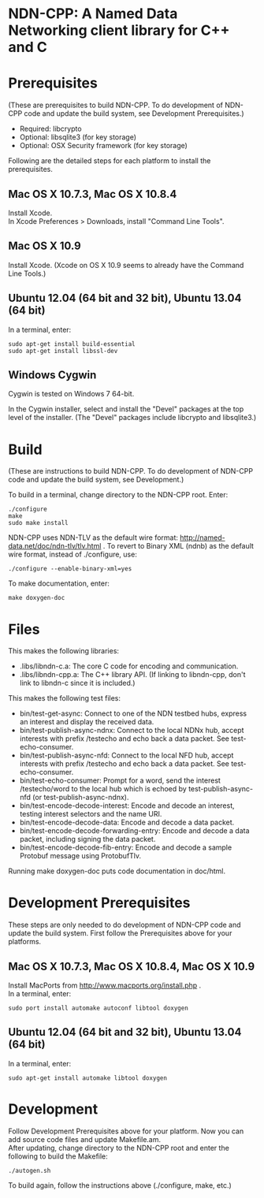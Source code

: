 NDN-CPP:  A Named Data Networking client library for C++ and C
==============================================================

Prerequisites
=============
(These are prerequisites to build NDN-CPP.  To do development of NDN-CPP code and update the build system, 
 see Development Prerequisites.)

* Required: libcrypto
* Optional: libsqlite3 (for key storage)
* Optional: OSX Security framework (for key storage)

Following are the detailed steps for each platform to install the prerequisites.

## Mac OS X 10.7.3, Mac OS X 10.8.4
Install Xcode.  
In Xcode Preferences > Downloads, install "Command Line Tools".

## Mac OS X 10.9
Install Xcode.  (Xcode on OS X 10.9 seems to already have the Command Line Tools.)

## Ubuntu 12.04 (64 bit and 32 bit), Ubuntu 13.04 (64 bit)
In a terminal, enter:

    sudo apt-get install build-essential
    sudo apt-get install libssl-dev

## Windows Cygwin
Cygwin is tested on Windows 7 64-bit. 

In the Cygwin installer, select and install the "Devel" packages at the top level of the installer.
(The "Devel" packages include libcrypto and libsqlite3.)

Build
=====
(These are instructions to build NDN-CPP. To do development of NDN-CPP code and update the build system, see Development.)

To build in a terminal, change directory to the NDN-CPP root.  Enter:

    ./configure
    make
    sudo make install

NDN-CPP uses NDN-TLV as the default wire format:
http://named-data.net/doc/ndn-tlv/tlv.html .
To revert to Binary XML (ndnb) as the default wire format, instead of ./configure, use:

    ./configure --enable-binary-xml=yes

To make documentation, enter:
  
    make doxygen-doc

Files
=====
This makes the following libraries:

* .libs/libndn-c.a: The core C code for encoding and communication.
* .libs/libndn-cpp.a: The C++ library API.  (If linking to libndn-cpp, don't link to libndn-c since it is included.)

This makes the following test files:

* bin/test-get-async: Connect to one of the NDN testbed hubs, express an interest and display the received data.
* bin/test-publish-async-ndnx: Connect to the local NDNx hub, accept interests with prefix /testecho and echo back a data packet. See test-echo-consumer.
* bin/test-publish-async-nfd: Connect to the local NFD hub, accept interests with prefix /testecho and echo back a data packet. See test-echo-consumer.
* bin/test-echo-consumer: Prompt for a word, send the interest /testecho/word to the local hub which is echoed by test-publish-async-nfd (or test-publish-async-ndnx).
* bin/test-encode-decode-interest: Encode and decode an interest, testing interest selectors and the name URI.
* bin/test-encode-decode-data: Encode and decode a data packet.
* bin/test-encode-decode-forwarding-entry: Encode and decode a data packet, including signing the data packet.
* bin/test-encode-decode-fib-entry: Encode and decode a sample Protobuf message using ProtobufTlv.

Running make doxygen-doc puts code documentation in doc/html.

Development Prerequisites
=========================
These steps are only needed to do development of NDN-CPP code and update the build system.
First follow the Prerequisites above for your platforms.

## Mac OS X 10.7.3, Mac OS X 10.8.4, Mac OS X 10.9
Install MacPorts from http://www.macports.org/install.php .  
In a terminal, enter:
 
    sudo port install automake autoconf libtool doxygen

## Ubuntu 12.04 (64 bit and 32 bit), Ubuntu 13.04 (64 bit)
In a terminal, enter:

    sudo apt-get install automake libtool doxygen

Development
===========
Follow Development Prerequisites above for your platform.
Now you can add source code files and update Makefile.am.  
After updating, change directory to the NDN-CPP root and enter the following to build the Makefile:

    ./autogen.sh

To build again, follow the instructions above (./configure, make, etc.)
